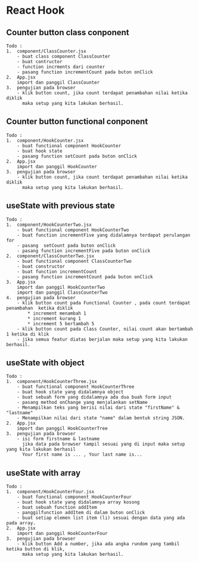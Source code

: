 # React Hook

## Counter button class conponent

    Todo :
    1.  component/ClassCounter.jsx
        - buat class component ClassCounter
        - buat contructor
        - function incrments dari counter
        - pasang function incrementCount pada buton onClick
    2.  App.jsx
        import dan panggil ClassCounter
    3.  pengujian pada browser
        - klik button count, jika count terdapat penambahan nilai ketika diklik
          maka setup yang kita lakukan berhasil.

## Counter button functional conponent

    Todo :
    1.  component/HookCounter.jsx
        - buat functional component HookCounter
        - buat hook state
        - pasang function setCount pada buton onClick
    2.  App.jsx
        import dan panggil HookCounter
    3.  pengujian pada browser
        - klik button count, jika count terdapat penambahan nilai ketika diklik
          maka setup yang kita lakukan berhasil.

## useState with previous state

    Todo :
    1.  component/HookCounterTwo.jsx
        - buat functional component HookCounterTwo
        - buat function incrementFive yang didalamnya terdapat perulangan for
        - pasang  setCount pada buton onClick
        - pasang function incrementFive pada buton onClick
    2.  component/ClassCounterTwo.jsx
        - buat functional component ClassCounterTwo
        - buat constructor
        - buat function incrementCount
        - pasang function incrementCount pada buton onClick
    3.  App.jsx
        import dan panggil HookCounterTwo
        import dan panggil ClassCounterTwo
    4.  pengujian pada browser
        - klik button count pada Functional Counter , pada count terdapat penambahan  ketika diklik
            * increment menambah 1
            * increment kurang 1
            * increment 5 bertambah 5
        - klik button count pada Class Counter, nilai count akan bertambah 1 ketika di klik
        - jika semua featur diatas berjalan maka setup yang kita lakukan berhasil.

## useState with object

    Todo :
    1.  component/HookCounterThree.jsx
        - buat functional component HookCounterThree
        - buat hook state yang didalamnya object
        - buat sebuah form yang didalamnya ada dua buah form input
        - pasang method onChange yang menjalankan setName
        - Menampilkan teks yang berisi nilai dari state "firstName" & "lastname"
        - Menampilkan nilai dari state "name" dalam bentuk string JSON.
    2.  App.jsx
        import dan panggil HookCounterTree
    3.  pengujian pada browser
        - isi form firstname & lastname
          jika data pada browser tampil sesuai yang di input maka setup yang kita lakukan berhasil
          Your first name is ... , Your last name is...

## useState with array

    Todo :
    1.  component/HookCounterFour.jsx
        - buat functional component HookCounterFour
        - buat hook state yang didalamnya array kosong
        - buat sebuah function addItem
        - panggilfunction addItem di dalam buton onClick
        - buat setiap elemen list item (li) sesuai dengan data yang ada pada array.
    2.  App.jsx
        import dan panggil HookCounterFour
    3.  pengujian pada browser
        - klik button Add a number, jika ada angka rundom yang tambil ketika button di klik,
          maka setup yang kita lakukan berhasil.
